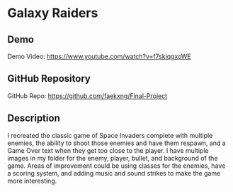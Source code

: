# Galaxy Raiders

## Demo
Demo Video: <https://www.youtube.com/watch?v=f7skiqgxoWE>

## GitHub Repository
GitHub Repo: <https://github.com/faekxng/Final-Project>

## Description
I recreated the classic game of Space Invaders complete with multiple enemies, the ability to shoot those enemies and have them respawn, and a Game Over text when they get too close to the player. I have multiple images in my folder for the enemy, player, bullet, and background of the game. Areas of improvement could be using classes for the enemies, have a scoring system, and adding music and sound strikes to make the game more interesting. 
